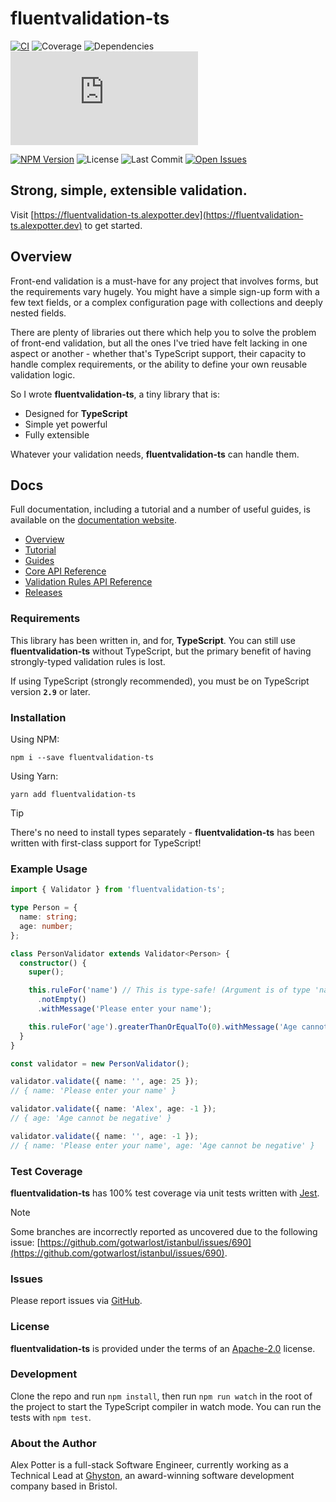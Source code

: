 # fluentvalidation-ts

[![CI](https://github.com/AlexJPotter/fluentvalidation-ts/actions/workflows/ci.yml/badge.svg?branch=main)](https://github.com/AlexJPotter/fluentvalidation-ts/actions/workflows/ci.yml)
![Coverage](https://badgen.net/badge/coverage/100%25/green?icon=codecov)
![Dependencies](https://badgen.net/badge/dependencies/none/green)
[![GZIP Size](https://img.badgesize.io/https://unpkg.com/fluentvalidation-ts@latest/dist/index.js?compression=gzip)](https://unpkg.com/fluentvalidation-ts@latest/dist/index.js)

[![NPM Version](https://badgen.net/npm/v/fluentvalidation-ts?icon=npm)](https://www.npmjs.com/package/fluentvalidation-ts)
![License](https://badgen.net/npm/license/fluentvalidation-ts)
![Last Commit](https://badgen.net/github/last-commit/alexjpotter/fluentvalidation-ts/main?icon=github)
[![Open Issues](https://badgen.net/github/open-issues/alexjpotter/fluentvalidation-ts?icon=github)](https://github.com/AlexJPotter/fluentvalidation-ts/issues)

## Strong, simple, extensible validation.

Visit [https://fluentvalidation-ts.alexpotter.dev](https://fluentvalidation-ts.alexpotter.dev) to get started.

## Overview

Front-end validation is a must-have for any project that involves forms, but the requirements vary hugely. You might have a simple sign-up form with a few text fields, or a complex configuration page with collections and deeply nested fields.

There are plenty of libraries out there which help you to solve the problem of front-end validation, but all the ones I've tried have felt lacking in one aspect or another - whether that's TypeScript support, their capacity to handle complex requirements, or the ability to define your own reusable validation logic.

So I wrote **fluentvalidation-ts**, a tiny library that is:

- Designed for **TypeScript**
- Simple yet powerful
- Fully extensible

Whatever your validation needs, **fluentvalidation-ts** can handle them.

## Docs

Full documentation, including a tutorial and a number of useful guides, is available on the [documentation website](https://fluentvalidation-ts.alexpotter.dev).

- [Overview](https://fluentvalidation-ts.alexpotter.dev/docs/overview)
- [Tutorial](https://fluentvalidation-ts.alexpotter.dev/docs/tutorial)
- [Guides](https://fluentvalidation-ts.alexpotter.dev/docs/guides/customrules)
- [Core API Reference](https://fluentvalidation-ts.alexpotter.dev/docs/api/core/validator)
- [Validation Rules API Reference](https://fluentvalidation-ts.alexpotter.dev/docs/api/rules/emailaddress)
- [Releases](https://github.com/AlexJPotter/fluentvalidation-ts/releases)

### Requirements

This library has been written in, and for, **TypeScript**. You can still use **fluentvalidation-ts** without TypeScript, but the primary benefit of having strongly-typed validation rules is lost.

If using TypeScript (strongly recommended), you must be on TypeScript version **`2.9`** or later.

### Installation

Using NPM:

```
npm i --save fluentvalidation-ts
```

Using Yarn:

```
yarn add fluentvalidation-ts
```

> [!TIP]
> There's no need to install types separately - **fluentvalidation-ts** has been written with first-class support for TypeScript!

### Example Usage

```typescript
import { Validator } from 'fluentvalidation-ts';

type Person = {
  name: string;
  age: number;
};

class PersonValidator extends Validator<Person> {
  constructor() {
    super();

    this.ruleFor('name') // This is type-safe! (Argument is of type 'name' | 'age')
      .notEmpty()
      .withMessage('Please enter your name');

    this.ruleFor('age').greaterThanOrEqualTo(0).withMessage('Age cannot be negative');
  }
}

const validator = new PersonValidator();

validator.validate({ name: '', age: 25 });
// { name: 'Please enter your name' }

validator.validate({ name: 'Alex', age: -1 });
// { age: 'Age cannot be negative' }

validator.validate({ name: '', age: -1 });
// { name: 'Please enter your name', age: 'Age cannot be negative' }
```

### Test Coverage

**fluentvalidation-ts** has 100% test coverage via unit tests written with [Jest](https://jestjs.io/).

> [!NOTE]
> Some branches are incorrectly reported as uncovered due to the following issue: [https://github.com/gotwarlost/istanbul/issues/690](https://github.com/gotwarlost/istanbul/issues/690).

### Issues

Please report issues via [GitHub](https://github.com/AlexJPotter/fluentvalidation-ts/issues).

### License

**fluentvalidation-ts** is provided under the terms of an [Apache-2.0](https://www.apache.org/licenses/LICENSE-2.0) license.

### Development

Clone the repo and run `npm install`, then run `npm run watch` in the root of the project to start the TypeScript compiler in watch mode. You can run the tests with `npm test`.

### About the Author

Alex Potter is a full-stack Software Engineer, currently working as a Technical Lead at [Ghyston](https://www.ghyston.com), an award-winning software development company based in Bristol.
